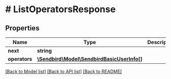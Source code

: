 # # ListOperatorsResponse

## Properties

Name | Type | Description | Notes
------------ | ------------- | ------------- | -------------
**next** | **string** |  | [optional]
**operators** | [**\Sendbird\Model\SendbirdBasicUserInfo[]**](SendbirdBasicUserInfo.md) |  | [optional]

[[Back to Model list]](../../README.md#models) [[Back to API list]](../../README.md#endpoints) [[Back to README]](../../README.md)
